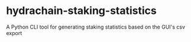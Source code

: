 # hydrachain-staking-statistics
A Python CLI tool for generating staking statistics based on the GUI's csv export

